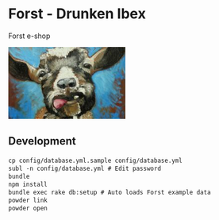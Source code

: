 # Forst - Drunken Ibex

Forst e-shop

![](logo.png)

## Development

```
cp config/database.yml.sample config/database.yml
subl -n config/database.yml # Edit password
bundle
npm install
bundle exec rake db:setup # Auto loads Forst example data
powder link
powder open
```
